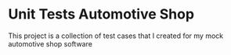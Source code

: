 # Unit Tests Automotive Shop

This project is a collection of test cases that I created for my mock automotive shop software
